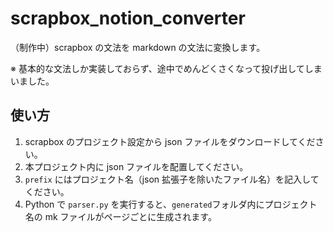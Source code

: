 # scrapbox_notion_converter

（制作中）scrapbox の文法を markdown の文法に変換します。

※ 基本的な文法しか実装しておらず、途中でめんどくさくなって投げ出してしまいました。

## 使い方

1. scrapbox のプロジェクト設定から json ファイルをダウンロードしてください。
2. 本プロジェクト内に json ファイルを配置してください。
3. `prefix` にはプロジェクト名（json 拡張子を除いたファイル名）を記入してください。
4. Python で `parser.py` を実行すると、`generated`フォルダ内にプロジェクト名の mk ファイルがページごとに生成されます。
